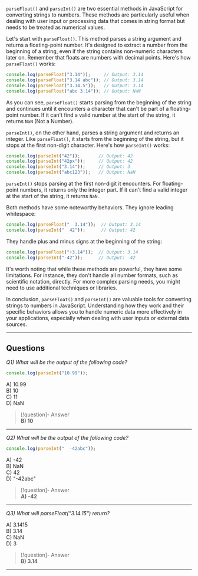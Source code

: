 `parseFloat()` and `parseInt()` are two essential methods in JavaScript for converting strings to numbers. These methods are particularly useful when dealing with user input or processing data that comes in string format but needs to be treated as numerical values.

Let's start with `parseFloat()`. This method parses a string argument and returns a floating-point number. It's designed to extract a number from the beginning of a string, even if the string contains non-numeric characters later on. Remember that floats are numbers with decimal points. Here's how `parseFloat()` works:

```js
console.log(parseFloat("3.14"));     // Output: 3.14
console.log(parseFloat("3.14 abc")); // Output: 3.14
console.log(parseFloat("3.14.5"));   // Output: 3.14
console.log(parseFloat("abc 3.14")); // Output: NaN
```

As you can see, `parseFloat()` starts parsing from the beginning of the string and continues until it encounters a character that can't be part of a floating-point number. If it can't find a valid number at the start of the string, it returns `NaN` (Not a Number).

`parseInt()`, on the other hand, parses a string argument and returns an integer. Like `parseFloat()`, it starts from the beginning of the string, but it stops at the first non-digit character. Here's how `parseInt()` works:

```js
console.log(parseInt("42"));       // Output: 42
console.log(parseInt("42px"));     // Output: 42
console.log(parseInt("3.14"));     // Output: 3
console.log(parseInt("abc123"));   // Output: NaN
```

`parseInt()` stops parsing at the first non-digit it encounters. For floating-point numbers, it returns only the integer part. If it can't find a valid integer at the start of the string, it returns `NaN`.

Both methods have some noteworthy behaviors. They ignore leading whitespace:

```js
console.log(parseFloat("  3.14"));  // Output: 3.14
console.log(parseInt("  42"));      // Output: 42
```

They handle plus and minus signs at the beginning of the string:

```js
console.log(parseFloat("+3.14"));  // Output: 3.14
console.log(parseInt("-42"));      // Output: -42
```

It's worth noting that while these methods are powerful, they have some limitations. For instance, they don't handle all number formats, such as scientific notation, directly. For more complex parsing needs, you might need to use additional techniques or libraries.

In conclusion, `parseFloat()` and `parseInt()` are valuable tools for converting strings to numbers in JavaScript. Understanding how they work and their specific behaviors allows you to handle numeric data more effectively in your applications, especially when dealing with user inputs or external data sources.

---
## Questions

*Q1) What will be the output of the following code?*

```js
console.log(parseInt("10.99"));
```

A) 10.99  
B) 10  
C) 11  
D) NaN  

> [!question]- Answer  
> **B) 10**  

---

*Q2) What will be the output of the following code?*

```js
console.log(parseInt("  -42abc"));
```

A) -42  
B) NaN  
C) 42  
D) "-42abc"  

> [!question]- Answer  
> **A) -42**  

---

*Q3) What will parseFloat("3.14.15") return?*

A) 3.1415  
B) 3.14  
C) NaN  
D) 3  

> [!question]- Answer  
> **B) 3.14**  

---